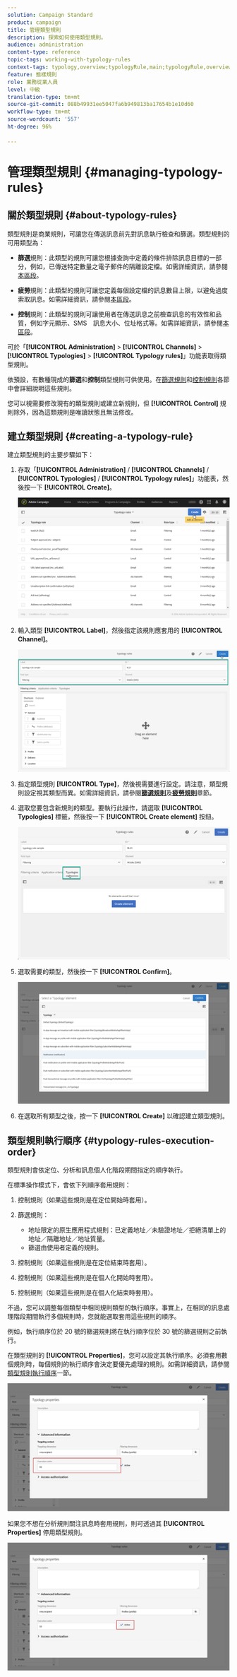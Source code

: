 ```yaml
---
solution: Campaign Standard
product: campaign
title: 管理類型規則
description: 探索如何使用類型規則。
audience: administration
content-type: reference
topic-tags: working-with-typology-rules
context-tags: typology,overview;typologyRule,main;typologyRule,overview
feature: 態樣規則
role: 業務從業人員
level: 中級
translation-type: tm+mt
source-git-commit: 088b49931ee5047fa6b949813ba17654b1e10d60
workflow-type: tm+mt
source-wordcount: '557'
ht-degree: 96%

---
```



# 管理類型規則 {#managing-typology-rules}

## 關於類型規則 {#about-typology-rules}

類型規則是商業規則，可讓您在傳送訊息前先對訊息執行檢查和篩選。類型規則的可用類型為：

* **篩選**&#x200B;規則：此類型的規則可讓您根據查詢中定義的條件排除訊息目標的一部分，例如，已傳送特定數量之電子郵件的隔離設定檔。如需詳細資訊，請參閱[本區段](../../sending/using/filtering-rules.md)。

* **疲勞**&#x200B;規則：此類型的規則可讓您定義每個設定檔的訊息數目上限，以避免過度索取訊息。如需詳細資訊，請參閱[本區段](../../sending/using/fatigue-rules.md)。

* **控制**&#x200B;規則：此類型的規則可讓使用者在傳送訊息之前檢查訊息的有效性和品質，例如字元顯示、SMS　訊息大小、位址格式等。如需詳細資訊，請參閱[本區段](../../sending/using/control-rules.md)。

可於「**[!UICONTROL Administration]** > **[!UICONTROL Channels]** > **[!UICONTROL Typologies]** > **[!UICONTROL Typology rules]**」功能表取得類型規則。

依預設，有數種現成的&#x200B;**篩選**&#x200B;和&#x200B;**控制**&#x200B;類型規則可供使用。在[篩選規則](../../sending/using/fatigue-rules.md)和[控制規則](../../sending/using/control-rules.md)各節中會詳細說明這些規則。

您可以視需要修改現有的類型規則或建立新規則，但 **[!UICONTROL Control]** 規則除外，因為這類規則是唯讀狀態且無法修改。

## 建立類型規則 {#creating-a-typology-rule}

建立類型規則的主要步驟如下：

1. 存取「**[!UICONTROL Administration]** / **[!UICONTROL Channels]** / **[!UICONTROL Typologies]** / **[!UICONTROL Typology rules]**」功能表，然後按一下 **[!UICONTROL Create]**。

   ![](assets/typology_create-rule.png)

1. 輸入類型 **[!UICONTROL Label]**，然後指定該規則應套用的 **[!UICONTROL Channel]**。

   ![](assets/typology-rule-label.png)

1. 指定類型規則 **[!UICONTROL Type]**，然後視需要進行設定。請注意，類型規則設定視其類型而異。如需詳細資訊，請參閱&#x200B;**[篩選規則](../../sending/using/filtering-rules.md)**&#x200B;及&#x200B;**[疲勞規則](../../sending/using/fatigue-rules.md)**&#x200B;章節。

1. 選取您要包含新規則的類型。要執行此操作，請選取 **[!UICONTROL Typologies]** 標籤，然後按一下 **[!UICONTROL Create element]** 按鈕。

   ![](assets/typology-typologies-tab.png)

1. 選取需要的類型，然後按一下 **[!UICONTROL Confirm]**。

   ![](assets/typology-link.png)

1. 在選取所有類型之後，按一下 **[!UICONTROL Create]** 以確認建立類型規則。

## 類型規則執行順序 {#typology-rules-execution-order}

類型規則會依定位、分析和訊息個人化階段期間指定的順序執行。

在標準操作模式下，會依下列順序套用規則：

1. 控制規則（如果這些規則是在定位開始時套用）。
1. 篩選規則：

   * 地址限定的原生應用程式規則：已定義地址／未驗證地址／拒絕清單上的地址／隔離地址／地址質量。
   * 篩選由使用者定義的規則。

1. 控制規則（如果這些規則是在定位結束時套用）。
1. 控制規則（如果這些規則是在個人化開始時套用）。
1. 控制規則（如果這些規則是在個人化結束時套用）。

不過，您可以調整每個類型中相同規則類型的執行順序。事實上，在相同的訊息處理階段期間執行多個規則時，您就能選取套用這些規則的順序。

例如，執行順序位於 20 號的篩選規則將在執行順序位於 30 號的篩選規則之前執行。

在類型規則的 **[!UICONTROL Properties]**，您可以設定其執行順序。必須套用數個規則時，每個規則的執行順序會決定要優先處理的規則。如需詳細資訊，請參閱[類型規則執行順序](#typology-rules-execution-order)一節。

![](assets/typology_rule-active.png)

如果您不想在分析規則關注訊息時套用規則，則可透過其 **[!UICONTROL Properties]** 停用類型規則。

![](assets/typology_rule-order.png)